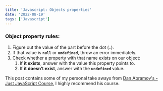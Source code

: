 ```yaml
---
title: 'Javascript: Objects properties'
date: '2022-08-19'
tags: ['Javascript']
---
```


###  Object property rules:

1. Figure out the value of the part before the dot (**`.`**).
2. If that value is **`null`** or **`undefined`**, throw an error immediately.
3. Check whether a property with that name exists on our object:
    1. If **it exists**, answer with the value this property points to.
    2. If **it doesn’t exist**, answer with the **`undefined`** value.

This post contains some of my personal take aways from [Dan Abramov's - Just JavaScript Course](https://justjavascript.com/), I highly recommend his course.
